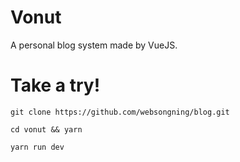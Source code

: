 # Vonut
A personal blog system made by VueJS.

# Take a try!
```
git clone https://github.com/websongning/blog.git

cd vonut && yarn

yarn run dev
```